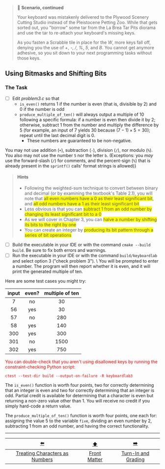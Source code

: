 > 📇 **Scenario, continued**
>
> Your keyboard was mistakenly delivered to the Plywood Scenery Cutting Studio instead of the Pleistocene Petting Zoo.
> While that gets sorted out, you "borrow" some tar from the La Brea Tar Pits diorama and use the tar to re-attach your keyboard's missing keys.
> 
> As you fasten a Scrabble tile in place for the *W*, more keys fall off, denying you the use of *+*, *-*, */*, *%*, *5*, and *B*.
> You cannot get anymore adhesive, so you sit down to your next programming tasks without those keys.

## Using Bitmasks and Shifting Bits

### The Task

- [ ] Edit *problem3.c* so that
  - `is_even()` returns 1 if the number is even (that is, divisible by 2) and 0 if the number is odd
  - `produce_multiple_of_ten()` will always output a multiple of 10 following a specific formula: if a number is even then divide it by 2;
    otherwise, subtract 1 from the number and multiply the difference by 5 (for example, an input of 7 yields 30 because $(7-1) \times 5 = 30$);
    repeat until the last decimal digit is 0.
    - These numbers are guaranteed to be non-negative.

You may not use addition (`+`), subtraction (`-`), division (`/`), nor modulo (`%`).
You also may not use the number `5` nor the letter `b`.
(Exceptions: you *may* use the forward-slash (`/`) for comments, and the percent-sign (`%`) that is already present in the `sprintf()` calls' format strings is allowed)}

> #### Hints
> - Following the weighted-sum technique to convert between binary and decimal (or by examining the textbook's Table 2.1), 
>   you will note that <span style="background-color: yellow;">all even numbers have a 0 as their least significant bit</span>, 
>   and <span style="background-color: yellow;">all odd numbers have a 1 as their least significant bit</span>
> - Less obvious is that you can <span style="background-color: yellow;">subtract 1 from an odd number by changing its least significant bit to a 0</span>
> - As we will cover in Chapter 3, you can <span style="background-color: yellow;">halve a number by shifting its bits to the right by one</span>
> - You can create an integer by <span style="background-color: yellow;">producing its bit pattern through a series of bit operations</span>

- [ ] Build the executable in your IDE or with the command `cmake --build build`.
  Be sure to fix both errors and warnings.
- [ ] Run the executable in your IDE or with the command `build/keyboardlab` and select option 3 ("check problem 3"). \\
  You will be prompted to enter a number.
  The program will then report whether it is even, and it will print the generated multiple of ten.

Here are some test cases you might try:

| input | even? | multiple of ten |
|:-----:|:-----:|:---------------:|
|   7   |  no   |       30        |
|  56   |  yes  |       30        |
|  57   |  no   |       280       |
|  58   |  yes  |       140       |
|  300  |  yes  |       300       |
|  301  |  no   |      1500       |
|  302  |  yes  |       750       |

<font color="red">
You can double-check that you aren't using disallowed keys by running the constraint-checking Python script:

```
ctest --test-dir build --output-on-failure -R keyboardlab3
```
</font>

The `is_even()` function is worth four points, two for correctly determining that an integer is even and  two for correctly determining that an integer is odd.
Partial credit is available for determining that a character is even but returning a non-zero value other than 1.
You will receive no credit if you simply hard-code a return value.

The `produce_multiple_of_ten()` function is worth four points, one each for: assigning the value 5 to the variable `five`, dividing an even number by 2, subtracting 1 from an odd number, and having the correct functionality.

---

|               [⬅️](03-characters-as-numbers.md)               |      [⬆️](../README.md)      |         [➡️](05-grading.md)          |
|:-------------------------------------------------------------:|:----------------------------:|:------------------------------------:|
| [Treating Characters as Numbers](03-characters-as-numbers.md) | [Front Matter](../README.md) | [Turn-In and Grading](05-grading.md) |
